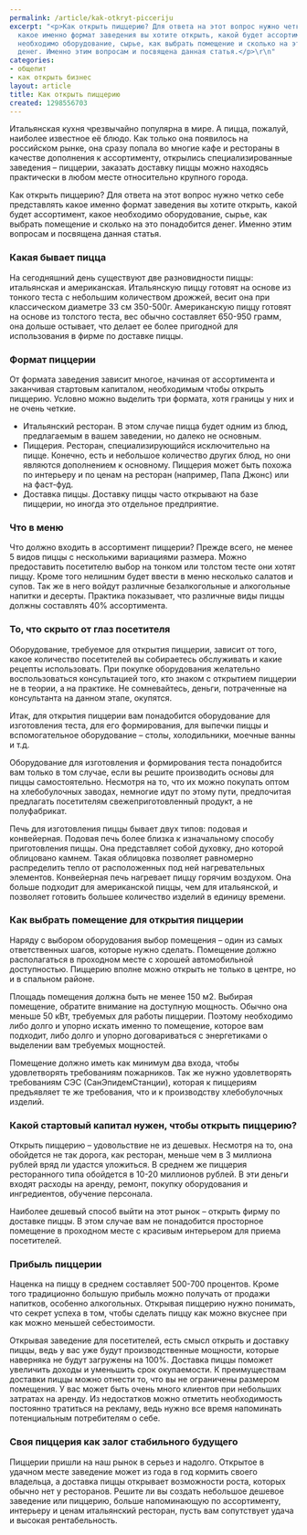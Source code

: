 ```yaml
---
permalink: /article/kak-otkryt-picceriju
excerpt: "<p>Как открыть пиццерию? Для ответа на этот вопрос нужно четко себе представлять
  какое именно формат заведения вы хотите открыть, какой будет ассортимент, какое
  необходимо оборудование, сырье, как выбрать помещение и сколько на это понадобится
  денег. Именно этим вопросам и посвящена данная статья.</p>\r\n"
categories:
- общепит
- как открыть бизнес
layout: article
title: Как открыть пиццерию
created: 1298556703
---
```

Итальянская кухня чрезвычайно популярна в мире. А пицца, пожалуй, наиболее известное её блюдо. Как только она появилось на российском рынке, она сразу попала во многие кафе и рестораны в качестве дополнения к ассортименту, открылись специализированные заведения – пиццерии, заказать доставку пиццы можно находясь практически в любом месте относительно крупного города.

Как открыть пиццерию? Для ответа на этот вопрос нужно четко себе представлять какое именно формат заведения вы хотите открыть, какой будет ассортимент, какое необходимо оборудование, сырье, как выбрать помещение и сколько на это понадобится денег. Именно этим вопросам и посвящена данная статья.

### Какая бывает пицца ###

На сегодняшний день существуют две разновидности пиццы: итальянская и американская. Итальянскую пиццу готовят на основе из тонкого теста с небольшим количеством дрожжей, весит она при классическом диаметре 33 см 350-500г. Американскую пиццу готовят на основе из толстого теста, вес обычно составляет 650-950 грамм, она дольше остывает, что делает ее более пригодной для использования в фирме по доставке пиццы.

### Формат пиццерии ###

От формата заведения зависит многое, начиная от ассортимента и заканчивая стартовым капиталом, необходимым чтобы открыть пиццерию. Условно можно выделить три формата, хотя границы у них и не очень четкие.

 *  Итальянский ресторан. В этом случае пицца будет одним из блюд, предлагаемым в вашем заведении, но далеко не основным.
 *  Пиццерия. Ресторан, специализирующийся исключительно на пицце. Конечно, есть и небольшое количество других блюд, но они являются дополнением к основному. Пиццерия может быть похожа по интерьеру и по ценам на ресторан (например, Папа Джонс) или на фаст-фуд.
 *  Доставка пиццы. Доставку пиццы часто открывают на базе пиццерии, но иногда это отдельное предприятие.

### Что в меню ###

Что должно входить в ассортимент пиццерии? Прежде всего, не менее 5 видов пиццы с несколькими вариациями размера. Можно предоставить посетителю выбор на тонком или толстом тесте они хотят пиццу. Кроме того нелишним будет ввести в меню несколько салатов и супов. Так же в него войдут различные безалкогольные и алкогольные напитки и десерты. Практика показывает, что различные виды пиццы должны составлять 40% ассортимента.

### То, что скрыто от глаз посетителя ###

Оборудование, требуемое для открытия пиццерии, зависит от того, какое количество посетителей вы собираетесь обслуживать и какие рецепты использовать. При покупке оборудования желательно воспользоваться консультацией того, кто знаком с открытием пиццерии не в теории, а на практике. Не сомневайтесь, деньги, потраченные на консультанта на данном этапе, окупятся.

Итак, для открытия пиццерии вам понадобится оборудование для изготовления теста, для его формирования, для выпечки пиццы и вспомогательное оборудование – столы, холодильники, моечные ванны и т.д.

Оборудование для изготовления и формирования теста понадобится вам только в том случае, если вы решите производить основы для пиццы самостоятельно. Несмотря на то, что их можно покупать оптом на хлебобулочных заводах, немногие идут по этому пути, предпочитая предлагать посетителям свежеприготовленный продукт, а не полуфабрикат.

Печь для изготовления пиццы бывает двух типов: подовая и конвейерная. Подовая печь более близка к изначальному способу приготовления пиццы. Она представляет собой духовку, дно которой облицовано камнем. Такая облицовка позволяет равномерно распределить тепло от расположенных под ней нагревательных элементов. Конвейерная печь нагревает пиццу горячим воздухом. Она больше подходит для американской пиццы, чем для итальянской, и позволяет готовить большее количество изделий в единицу времени.

### Как выбрать помещение для открытия пиццерии ###

Наряду с выбором оборудования выбор помещения – один из самых ответственных шагов, которые нужно сделать. Помещение должно располагаться в проходном месте с хорошей автомобильной доступностью. Пиццерию вполне можно открыть не только в центре, но и в спальном районе.

Площадь помещения должна быть не менее 150 м2. Выбирая помещение, обратите внимание на доступную мощность. Обычно она меньше 50 кВт, требуемых для работы пиццерии. Поэтому необходимо либо долго и упорно искать именно то помещение, которое вам подходит, либо долго и упорно договариваться с энергетиками о выделении вам требуемых мощностей.

Помещение должно иметь как минимум два входа, чтобы удовлетворять требованиям пожарников. Так же нужно удовлетворять требованиям СЭС (СанЭпидемСтанции), которая к пиццериям предъявляет те же требования, что и к производству хлебобулочных изделий.

### Какой стартовый капитал нужен, чтобы открыть пиццерию? ###

Открыть пиццерию – удовольствие не из дешевых. Несмотря на то, она обойдется не так дорога, как ресторан, меньше чем в 3 миллиона рублей вряд ли удастся уложиться. В среднем же пиццерия ресторанного типа обойдется в 10-20 миллионов рублей. В эти деньги входят расходы на аренду, ремонт, покупку оборудования и ингредиентов, обучение персонала.

Наиболее дешевый способ выйти на этот рынок – открыть фирму по доставке пиццы. В этом случае вам не понадобится просторное помещение в проходном месте с красивым интерьером для приема посетителей.

### Прибыль пиццерии ###

Наценка на пиццу в среднем составляет 500-700 процентов. Кроме того традиционно большую прибыль можно получать от продажи напитков, особенно алкогольных. Открывая пиццерию нужно понимать, что секрет успеха в том, чтобы сделать пиццу как можно вкуснее при как можно меньшей себестоимости.

Открывая заведение для посетителей, есть смысл открыть и доставку пиццы, ведь у вас уже будут производственные мощности, которые наверняка не будут загружены на 100%. Доставка пиццы поможет увеличить доходы и уменьшить срок окупаемости. К преимуществам доставки пиццы можно отнести то, что вы не ограничены размером помещения. У вас может быть очень много клиентов при небольших затратах на аренду. Из недостатков можно отметить необходимость постоянно тратиться на рекламу, ведь нужно все время напоминать потенциальным потребителям о себе.

### Своя пиццерия как залог стабильного будущего ###

Пиццерии пришли на наш рынок в серьез и надолго. Открытое в удачном месте заведение может из года в год кормить своего владельца, а доставка пиццы открывает возможности роста, которых обычно нет у ресторанов. Решите ли вы создать небольшое дешевое заведение или пиццерию, больше напоминающую по ассортименту, интерьеру и ценам итальянский ресторан, пусть вам сопутствует удача и высокая рентабельность.
